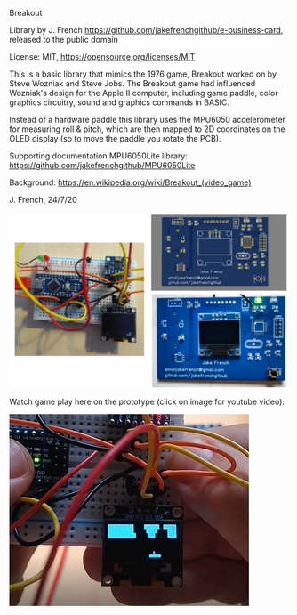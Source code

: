 
  Breakout
  
  Library by J. French https://github.com/jakefrenchgithub/e-business-card, released to the public domain
  
  License: MIT, https://opensource.org/licenses/MIT
  
  This is a basic library that mimics the 1976 game, Breakout worked on by Steve Wozniak and Steve Jobs.
  The Breakout game had influenced Wozniak's design for the Apple II computer, including game paddle,
  color graphics circuitry, sound and graphics commands in BASIC.
  
  Instead of a hardware paddle this library uses the MPU6050 accelerometer for measuring roll & pitch,
  which are then mapped to 2D coordinates on the OLED display (so to move the paddle you rotate the PCB). 
  
  Supporting documentation
  MPU6050Lite library:  https://github.com/jakefrenchgithub/MPU6050Lite
  
  Background: https://en.wikipedia.org/wiki/Breakout_(video_game)
  
  J. French, 24/7/20


  ![PCB](/images/PCB_and_prototype.png)
  
  Watch game play here on the prototype (click on image for youtube video):
  
  [![Watch game play here:](/images/prototype_working.PNG)](https://youtu.be/ByRMUDMNs1Q)
